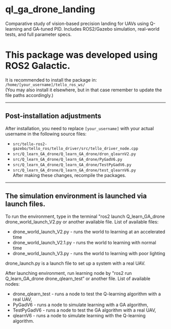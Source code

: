 # ql_ga_drone_landing
Comparative study of vision-based precision landing for UAVs using Q-learning and GA-tuned PID. Includes ROS2/Gazebo simulation, real-world tests, and full parameter specs.

# This package was developed using **ROS2 Galactic**.  

It is recommended to install the package in:  
`/home/[your_username]/tello_ros_ws/`  
(You may also install it elsewhere, but in that case remember to update the file paths accordingly.)

---

## Post-installation adjustments
After installation, you need to replace `[your_username]` with your actual username in the following source files:

- `src/tello-ros2-gazebo/tello_ros/tello_driver/src/tello_driver_node.cpp`  
- `src/Q_learn_GA_drone/Q_learn_GA_drone/dron_qlearnV2.py`  
- `src/Q_learn_GA_drone/Q_learn_GA_drone/PyGadV6.py`  
- `src/Q_learn_GA_drone/Q_learn_GA_drone/TestPyGadV6.py`  
- `src/Q_learn_GA_drone/Q_learn_GA_drone/test_qlearnV6.py`  
After making these changes, recompile the packages. 
---
## The simulation environment is launched via launch files.
To run the environment, type in the terminal "ros2 launch Q_learn_GA_drone drone_world_launch_V2.py or another available file.
List of available files:
- drone_world_launch_V2.py - runs the world to learning at an accelerated time
- drone_world_launch_V2.1.py - runs the world to learning with normal time
- drone_world_launch_V3.py - runs the world to learning with poor lighting

drone_launch.py is a launch file to set up a system with a real UAV.

After launching environment, run learning node by "ros2 run Q_learn_GA_drone drone_qlearn_test” or another file.
List of available nodes:
- drone_qlearn_test - runs a node to test the Q-learning algorithm with a real UAV,
- PyGadV6 - runs a node to simulate learning with a GA algorithm,
- TestPyGadV6 - runs a node to test the GA algorithm with a real UAV,
- qlearnV6 - runs a node to simulate learning with the Q-learning algorithm. 
